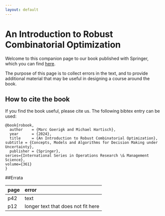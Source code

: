 ```yaml
---
layout: default
---
```


# An Introduction to Robust Combinatorial Optimization

Welcome to this companion page to our book published with Springer, which you can find [here](https://doi.org/10.1007/978-3-031-61261-9).

The purpose of this page is to collect errors in the text, and to provide additional material that may be useful in designing a course around the book.

## How to cite the book

If you find the book useful, please cite us. The following bibtex entry can be used:

```
@book{robook,
  author    = {Marc Goerigk and Michael Hartisch},
  year      = {2024},
  title     = {An Introduction to Robust Combinatorial Optimization},
subtitle = {Concepts, Models and Algorithms for Decision Making under Uncertainty},
  publisher = {Springer},
series={International Series in Operations Research \& Management Science},
volume={361}
}
```

##Errata

| page | error |
|:-----|:------|
|p42|text|
|p12 | longer text that does not fit here|
